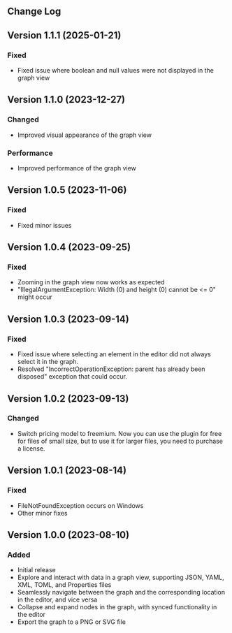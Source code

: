 Change Log
----------
## Version 1.1.1 (2025-01-21)
### Fixed
- Fixed issue where boolean and null values were not displayed in the graph view

## Version 1.1.0 (2023-12-27)
### Changed
- Improved visual appearance of the graph view
### Performance
- Improved performance of the graph view

## Version 1.0.5 (2023-11-06)
### Fixed
- Fixed minor issues

## Version 1.0.4 (2023-09-25)
### Fixed
- Zooming in the graph view now works as expected
- "IllegalArgumentException: Width (0) and height (0) cannot be <= 0" might occur

## Version 1.0.3 (2023-09-14)
### Fixed
- Fixed issue where selecting an element in the editor did not always select it in the graph.
- Resolved "IncorrectOperationException: parent has already been disposed" exception that could occur.

## Version 1.0.2 (2023-09-13)
### Changed
- Switch pricing model to freemium. Now you can use the plugin for free for files of small size, but to use it for larger files, you need to purchase a license.

## Version 1.0.1 (2023-08-14)
### Fixed
- FileNotFoundException occurs on Windows
- Other minor fixes

## Version 1.0.0 (2023-08-10)
### Added
- Initial release
- Explore and interact with data in a graph view, supporting JSON, YAML, XML, TOML, and Properties files
- Seamlessly navigate between the graph and the corresponding location in the editor, and vice versa
- Collapse and expand nodes in the graph, with synced functionality in the editor
- Export the graph to a PNG or SVG file
